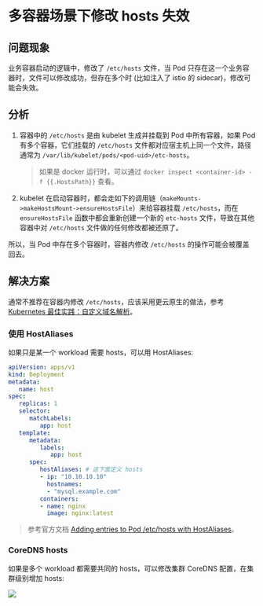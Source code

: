 # 多容器场景下修改 hosts 失效

## 问题现象

业务容器启动的逻辑中，修改了 `/etc/hosts` 文件，当 Pod 只存在这一个业务容器时，文件可以修改成功，但存在多个时 (比如注入了 istio 的 sidecar)，修改可能会失效。

## 分析

1. 容器中的 `/etc/hosts` 是由 kubelet 生成并挂载到 Pod 中所有容器，如果 Pod 有多个容器，它们挂载的 `/etc/hosts` 文件都对应宿主机上同一个文件，路径通常为 `/var/lib/kubelet/pods/<pod-uid>/etc-hosts`。
    > 如果是 docker 运行时，可以通过 `docker inspect <container-id> -f {{.HostsPath}}` 查看。

2. kubelet 在启动容器时，都会走如下的调用链（`makeMounts->makeHostsMount->ensureHostsFile`）来给容器挂载 `/etc/hosts`，而在 `ensureHostsFile` 函数中都会重新创建一个新的 `etc-hosts` 文件，导致在其他容器中对 `/etc/hosts` 文件做的任何修改都被还原了。

所以，当 Pod 中存在多个容器时，容器内修改 `/etc/hosts` 的操作可能会被覆盖回去。

## 解决方案

通常不推荐在容器内修改 `/etc/hosts`，应该采用更云原生的做法，参考 [Kubernetes 最佳实践：自定义域名解析](https://imroc.cc/kubernetes/best-practices/dns/customize-dns-resolution)。

### 使用 HostAliases

如果只是某一个 workload 需要 hosts，可以用 HostAliases:

```yaml
apiVersion: apps/v1
kind: Deployment
metadata:
   name: host
spec:
   replicas: 1
   selector:
      matchLabels:
         app: host
   template:
      metadata:
         labels:
            app: host
      spec:
         hostAliases: # 这下面定义 hosts
         - ip: "10.10.10.10"
           hostnames:
           - "mysql.example.com"
         containers:
         - name: nginx
           image: nginx:latest
```

> 参考官方文档 [Adding entries to Pod /etc/hosts with HostAliases](https://kubernetes.io/docs/tasks/network/customize-hosts-file-for-pods/)。

### CoreDNS hosts

如果是多个 workload 都需要共同的 hosts，可以修改集群 CoreDNS 配置，在集群级别增加 hosts:

![](https://image-host-1251893006.cos.ap-chengdu.myqcloud.com/2023%2F09%2F25%2F20230925151945.png)
